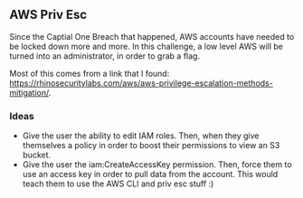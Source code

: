 ## AWS Priv Esc

Since the Captial One Breach that happened, AWS accounts have needed to be locked down more and more. In this challenge, a low level AWS will be turned into an administrator, in order to grab a flag.  

Most of this comes from a link that I found: https://rhinosecuritylabs.com/aws/aws-privilege-escalation-methods-mitigation/.   

### Ideas 
- Give the user the ability to edit IAM roles. Then, when they give themselves a policy in order to boost their permissions to view an S3 bucket. 
- Give the user the iam:CreateAccessKey permission. Then, force them to use an access key in order to pull data from the account. This would teach them to use the AWS CLI and priv esc stuff :) 
